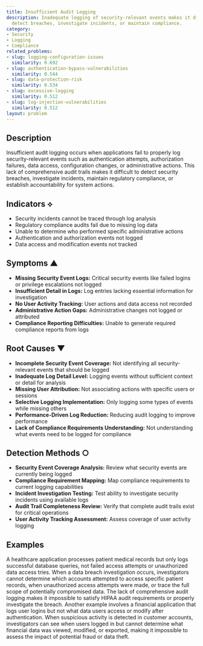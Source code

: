 ```yaml
---
title: Insufficient Audit Logging
description: Inadequate logging of security-relevant events makes it difficult to
  detect breaches, investigate incidents, or maintain compliance.
category:
- Security
- Logging
- Compliance
related_problems:
- slug: logging-configuration-issues
  similarity: 0.692
- slug: authentication-bypass-vulnerabilities
  similarity: 0.544
- slug: data-protection-risk
  similarity: 0.534
- slug: excessive-logging
  similarity: 0.512
- slug: log-injection-vulnerabilities
  similarity: 0.512
layout: problem
---
```


## Description

Insufficient audit logging occurs when applications fail to properly log security-relevant events such as authentication attempts, authorization failures, data access, configuration changes, or administrative actions. This lack of comprehensive audit trails makes it difficult to detect security breaches, investigate incidents, maintain regulatory compliance, or establish accountability for system actions.

## Indicators ⟡

- Security incidents cannot be traced through log analysis
- Regulatory compliance audits fail due to missing log data
- Unable to determine who performed specific administrative actions
- Authentication and authorization events not logged
- Data access and modification events not tracked

## Symptoms ▲

- **Missing Security Event Logs:** Critical security events like failed logins or privilege escalations not logged
- **Insufficient Detail in Logs:** Log entries lacking essential information for investigation
- **No User Activity Tracking:** User actions and data access not recorded
- **Administrative Action Gaps:** Administrative changes not logged or attributed
- **Compliance Reporting Difficulties:** Unable to generate required compliance reports from logs

## Root Causes ▼

- **Incomplete Security Event Coverage:** Not identifying all security-relevant events that should be logged
- **Inadequate Log Detail Level:** Logging events without sufficient context or detail for analysis
- **Missing User Attribution:** Not associating actions with specific users or sessions
- **Selective Logging Implementation:** Only logging some types of events while missing others
- **Performance-Driven Log Reduction:** Reducing audit logging to improve performance
- **Lack of Compliance Requirements Understanding:** Not understanding what events need to be logged for compliance

## Detection Methods ○

- **Security Event Coverage Analysis:** Review what security events are currently being logged
- **Compliance Requirement Mapping:** Map compliance requirements to current logging capabilities
- **Incident Investigation Testing:** Test ability to investigate security incidents using available logs
- **Audit Trail Completeness Review:** Verify that complete audit trails exist for critical operations
- **User Activity Tracking Assessment:** Assess coverage of user activity logging

## Examples

A healthcare application processes patient medical records but only logs successful database queries, not failed access attempts or unauthorized data access tries. When a data breach investigation occurs, investigators cannot determine which accounts attempted to access specific patient records, when unauthorized access attempts were made, or trace the full scope of potentially compromised data. The lack of comprehensive audit logging makes it impossible to satisfy HIPAA audit requirements or properly investigate the breach. Another example involves a financial application that logs user logins but not what data users access or modify after authentication. When suspicious activity is detected in customer accounts, investigators can see when users logged in but cannot determine what financial data was viewed, modified, or exported, making it impossible to assess the impact of potential fraud or data theft.